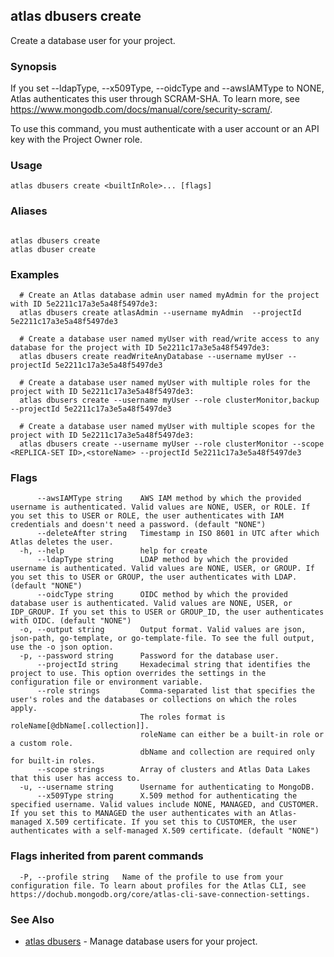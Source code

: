 ## atlas dbusers create

Create a database user for your project.


### Synopsis

If you set --ldapType, --x509Type, --oidcType and --awsIAMType to NONE, Atlas authenticates this user through SCRAM-SHA. To learn more, see https://www.mongodb.com/docs/manual/core/security-scram/.

To use this command, you must authenticate with a user account or an API key with the Project Owner role.


### Usage
```
atlas dbusers create <builtInRole>... [flags]
```

### Aliases
```

atlas dbusers create
atlas dbuser create
```

### Examples

```
  # Create an Atlas database admin user named myAdmin for the project with ID 5e2211c17a3e5a48f5497de3:
  atlas dbusers create atlasAdmin --username myAdmin  --projectId 5e2211c17a3e5a48f5497de3

  # Create a database user named myUser with read/write access to any database for the project with ID 5e2211c17a3e5a48f5497de3:
  atlas dbusers create readWriteAnyDatabase --username myUser --projectId 5e2211c17a3e5a48f5497de3

  # Create a database user named myUser with multiple roles for the project with ID 5e2211c17a3e5a48f5497de3:
  atlas dbusers create --username myUser --role clusterMonitor,backup --projectId 5e2211c17a3e5a48f5497de3

  # Create a database user named myUser with multiple scopes for the project with ID 5e2211c17a3e5a48f5497de3:
  atlas dbusers create --username myUser --role clusterMonitor --scope <REPLICA-SET ID>,<storeName> --projectId 5e2211c17a3e5a48f5497de3
```


### Flags

```
      --awsIAMType string    AWS IAM method by which the provided username is authenticated. Valid values are NONE, USER, or ROLE. If you set this to USER or ROLE, the user authenticates with IAM credentials and doesn't need a password. (default "NONE")
      --deleteAfter string   Timestamp in ISO 8601 in UTC after which Atlas deletes the user.
  -h, --help                 help for create
      --ldapType string      LDAP method by which the provided username is authenticated. Valid values are NONE, USER, or GROUP. If you set this to USER or GROUP, the user authenticates with LDAP. (default "NONE")
      --oidcType string      OIDC method by which the provided database user is authenticated. Valid values are NONE, USER, or IDP_GROUP. If you set this to USER or GROUP_ID, the user authenticates with OIDC. (default "NONE")
  -o, --output string        Output format. Valid values are json, json-path, go-template, or go-template-file. To see the full output, use the -o json option.
  -p, --password string      Password for the database user.
      --projectId string     Hexadecimal string that identifies the project to use. This option overrides the settings in the configuration file or environment variable.
      --role strings         Comma-separated list that specifies the user's roles and the databases or collections on which the roles apply.
                             The roles format is roleName[@dbName[.collection]].
                             roleName can either be a built-in role or a custom role.
                             dbName and collection are required only for built-in roles.
      --scope strings        Array of clusters and Atlas Data Lakes that this user has access to.
  -u, --username string      Username for authenticating to MongoDB.
      --x509Type string      X.509 method for authenticating the specified username. Valid values include NONE, MANAGED, and CUSTOMER. If you set this to MANAGED the user authenticates with an Atlas-managed X.509 certificate. If you set this to CUSTOMER, the user authenticates with a self-managed X.509 certificate. (default "NONE")

```


### Flags inherited from parent commands

```
  -P, --profile string   Name of the profile to use from your configuration file. To learn about profiles for the Atlas CLI, see https://dochub.mongodb.org/core/atlas-cli-save-connection-settings.

```

### See Also


* [atlas dbusers](atlas_dbusers.md)	- Manage database users for your project.



